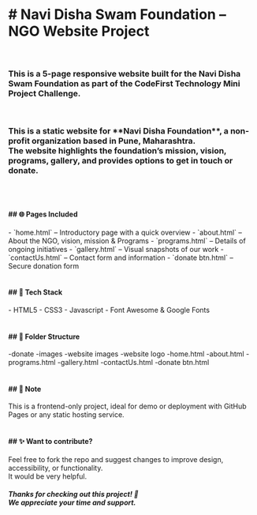 <h1># Navi Disha Swam Foundation – NGO Website Project</h1> <br>
<h3>This is a 5-page responsive website built for the Navi Disha Swam Foundation as part of the CodeFirst Technology Mini Project Challenge.</h3><br>
<p><h3>This is a static website for **Navi Disha Foundation**, a non-profit organization based in Pune, Maharashtra.<br>
  The website highlights the foundation’s mission, vision, programs, gallery, and provides options to get in touch or donate.</h3>
  <br><br>
<h4>## 🌐 Pages Included</h4>
- `home.html` – Introductory page with a quick overview
- `about.html` – About the NGO, vision, mission & Programs
- `programs.html` – Details of ongoing initiatives
- `gallery.html` – Visual snapshots of our work
- `contactUs.html` – Contact form and information
- `donate btn.html` – Secure donation form
<br><br>
<h4>## 🎨 Tech Stack</h4>
- HTML5
- CSS3
- Javascript
- Font Awesome & Google Fonts
<br><br>
<h4>## 📁 Folder Structure</h4>
<!-- image files -->
-donate
-images
-website images
-website logo
<!--code files -->
-home.html
-about.html
-programs.html
-gallery.html
-contactUs.html
-donate btn.html
<br><br>
<h4>## 📌 Note</h4>
This is a frontend-only project, ideal for demo or deployment with GitHub Pages or any static hosting service.
<br><br>
<h4>## ✨ Want to contribute?</h4>
Feel free to fork the repo and suggest changes to improve design, accessibility, or functionality.<br>
It would be very helpful.
</p>
<p>
<h5>Thanks for checking out this project! 🌱<br>  
We appreciate your time and support.</h5>
</p>
